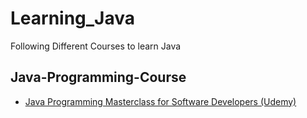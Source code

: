 # Learning_Java

Following Different Courses to learn Java

## Java-Programming-Course

- [Java Programming Masterclass for Software Developers (Udemy)](https://www.udemy.com/course/java-the-complete-java-developer-course/)
